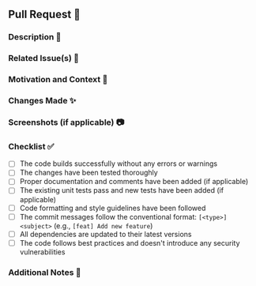 ## Pull Request 🚀

<!--- When merging the branch to develop please use SQUASH AND MERGE --->

<!--- Branch naming conventions: --->
<!--- - feature/... for new features (branched off develop) --->
<!--- - fix/... for bug fixes (branched off develop) --->

### Description 📝

<!--- Provide a brief description of the changes introduced by this PR -->

### Related Issue(s) 🔗

<!--- Mention any related issue(s) or feature request(s) that this PR addresses (e.g., "Fixes #123", "Resolves #456") -->

### Motivation and Context 🎯

<!--- Explain why these changes are necessary or what problem they solve -->

### Changes Made ✨

<!--- Describe the changes implemented in this PR -->

### Screenshots (if applicable) 📷

<!--- Include any relevant screenshots or images that demonstrate the changes (optional) -->

### Checklist ✅

<!--- Mark the items with [x] once they are completed. Remove any items that are not applicable -->

- [ ] The code builds successfully without any errors or warnings
- [ ] The changes have been tested thoroughly
- [ ] Proper documentation and comments have been added (if applicable)
- [ ] The existing unit tests pass and new tests have been added (if applicable)
- [ ] Code formatting and style guidelines have been followed
- [ ] The commit messages follow the conventional format: `[<type>] <subject>` (e.g., `[feat] Add new feature`)
- [ ] All dependencies are updated to their latest versions
- [ ] The code follows best practices and doesn't introduce any security vulnerabilities

### Additional Notes 📌

<!--- Add any additional information or notes that may be helpful in reviewing this PR -->

